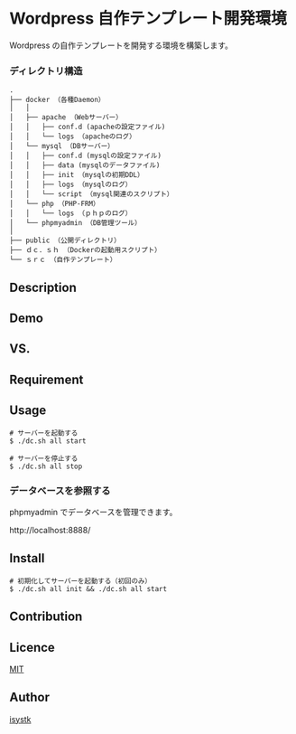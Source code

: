 Wordpress 自作テンプレート開発環境
====

Wordpress の自作テンプレートを開発する環境を構築します。

### ディレクトリ構造
```
.
├── docker （各種Daemon）
│   │
│   ├── apache （Webサーバー）
│   │   ├── conf.d (apacheの設定ファイル)
│   │   └── logs （apacheのログ）
│   └── mysql （DBサーバー）
│   │   ├── conf.d (mysqlの設定ファイル)
│   │   ├── data (mysqlのデータファイル)
│   │   ├── init （mysqlの初期DDL）
│   │   ├── logs （mysqlのログ）
│   │   └── script （mysql関連のスクリプト）
│   └── php （PHP-FRM）
│   │   └── logs （ｐｈｐのログ）
│   └── phpmyadmin （DB管理ツール）
│
├── public （公開ディレクトリ）
├── ｄｃ．ｓｈ （Dockerの起動用スクリプト）
└── ｓｒｃ （自作テンプレート）
```

## Description

## Demo

## VS. 

## Requirement

## Usage

```
# サーバーを起動する
$ ./dc.sh all start

# サーバーを停止する
$ ./dc.sh all stop
```

### データベースを参照する
phpmyadmin でデータベースを管理できます。

http://localhost:8888/

## Install

```
# 初期化してサーバーを起動する（初回のみ）
$ ./dc.sh all init && ./dc.sh all start
```

## Contribution

## Licence

[MIT](https://github.com/isystk/wordpress/LICENCE)

## Author

[isystk](https://github.com/isystk)


